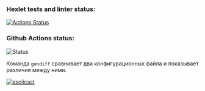 ### Hexlet tests and linter status:
[![Actions Status](https://github.com/Pewdoloco/frontend-project-46/actions/workflows/hexlet-check.yml/badge.svg)](https://github.com/Pewdoloco/frontend-project-46/actions)

### Github Actions status:
![Status](https://github.com/Pewdoloco/frontend-project-4666/blob/main/.github/workflows/ci.yml/badge.svg)

Команда `gendiff` сравнивает два конфигурационных файла и показывает различия между ними.

[![asciicast](https://asciinema.org/a/GOXB6D44Dk1PmfFQmhQtLSKty.svg)](https://asciinema.org/a/GOXB6D44Dk1PmfFQmhQtLSKty)
